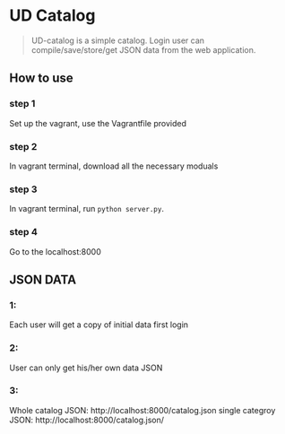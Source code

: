 # UD Catalog
>UD-catalog is a simple catalog. Login user can compile/save/store/get JSON data from the web application.
## How to use
### step 1
  Set up the vagrant, use the Vagrantfile provided
### step 2
  In vagrant terminal, download all the necessary moduals
### step 3
In vagrant terminal, run `python server.py`.
### step 4
Go to the localhost:8000
## JSON DATA
### 1:
Each user will get a copy of initial data first login
### 2:
User can only get his/her own data JSON
### 3:
Whole catalog JSON:
http://localhost:8000/catalog.json
single categroy JSON:
http://localhost:8000/catalog.json/<Your created category Name>


